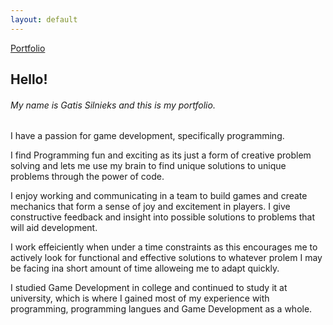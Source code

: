 ```yaml
---
layout: default
---
```


[Portfolio](./portfolio.html)

## Hello!

###### My name is Gatis Silnieks and this is my portfolio.

I have a passion for game development, specifically programming.

I find Programming fun and exciting as its just a form of creative problem solving and lets me use my brain to find unique solutions to unique problems through the power of code.

I enjoy working and communicating in a team to build games and create mechanics that form a sense of joy and excitement in players. I give constructive feedback and insight into possible solutions to problems that will aid development.

I work effeiciently when under a time constraints as this encourages me to actively look for functional and effective solutions to whatever prolem I may be facing ina short amount of time alloweing me to adapt quickly.

I studied Game Development in college and continued to study it at university, which is where I gained most of my experience with programming, programming langues and Game Development as a whole.

